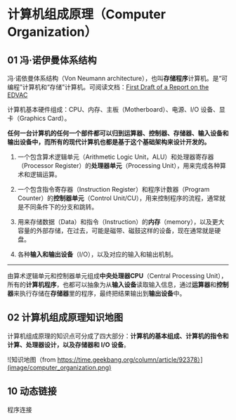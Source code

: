 # 计算机组成原理（Computer Organization）

## 01 冯·诺伊曼体系结构

冯·诺依曼体系结构（Von Neumann architecture），也叫**存储程序**计算机。是“可编程”计算机和“存储”计算机。可阅读文档：[First Draft of a Report on the EDVAC](https://en.wikipedia.org/wiki/First_Draft_of_a_Report_on_the_EDVA)

计算机基本硬件组成：CPU、内存、主板（Motherboard）、电源、I/O 设备、显卡（Graphics Card）。

**任何一台计算机的任何一个部件都可以归到运算器、控制器、存储器、输入设备和输出设备中，而所有的现代计算机也都是基于这个基础架构来设计开发的。**

1. 一个包含算术逻辑单元（Arithmetic Logic Unit，ALU）和处理器寄存器（Processor Register）的**处理器单元**（Processing Unit），用来完成各种算术和逻辑运算。

2. 一个包含指令寄存器（Instruction Register）和程序计数器（Program Counter）的**控制器单元**（Control Unit/CU），用来控制程序的流程，通常就是不同条件下的分支和跳转。

3. 用来存储数据（Data）和指令（Instruction）的**内存**（memory），以及更大容量的外部存储，在过去，可能是磁带、磁鼓这样的设备，现在通常就是硬盘。

4. 各种**输入和输出设备**（I/O），以及对应的输入和输出机制。

------

由算术逻辑单元和控制器单元组成**中央处理器CPU**（Central Processing Unit），所有的**计算机程序**，也都可以抽象为从**输入设备**读取输入信息，通过**运算器**和**控制器**来执行存储在**存储器**里的程序，最终把结果输出到**输出设备**中。

## 02 计算机组成原理知识地图

计算机组成原理的知识点可分成了四大部分：**计算机的基本组成、计算机的指令和计算、处理器设计，以及存储器和 I/O 设备**。

![知识地图（from https://time.geekbang.org/column/article/92378）](image/computer_organization.png)

## 10 动态链接

程序连接
